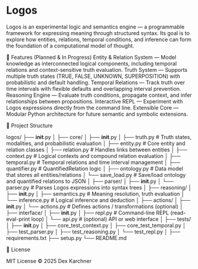 # Logos

Logos is an experimental logic and semantics engine — a programmable framework for expressing meaning through structured syntax.
Its goal is to explore how entities, relations, temporal conditions, and inference can form the foundation of a computational model of thought.

🔹 Features (Planned & In Progress)
Entity & Relation System — Model knowledge as interconnected logical components, including temporal relations and context-sensitive truth evaluation.
Truth System — Supports multiple truth states (TRUE, FALSE, UNKNOWN, SUPERPOSITION) with probabilistic and default handling.
Temporal Relations — Track truth over time intervals with flexible defaults and overlapping interval prevention.
Reasoning Engine — Evaluate truth conditions, propagate context, and infer relationships between propositions.
Interactive REPL — Experiment with Logos expressions directly from the command line.
Extensible Core — Modular Python architecture for future semantic and symbolic extensions.

🧩 Project Structure

logos/
├── __init__.py
│
├── core/
│   ├── __init__.py
│   ├── truth.py           # Truth states, modalities, and probabilistic evaluation
│   ├── entity.py          # Core entity and relation classes
│   ├── relation.py        # Handles links between entities
│   ├── context.py         # Logical contexts and compound relation evaluation
│   ├── temporal.py        # Temporal relations and time interval management
│   ├── quantifier.py      # QuantifiedRelation logic
│   ├── ontology.py        # Data model that stores all entities/relations
│   └── save_load.py       # Save/load ontology and quantified relations to JSON
│
├── parser/
│   ├── __init__.py
│   └── parser.py          # Parses Logos expressions into syntax trees
│
├── reasoning/
│   ├── __init__.py
│   ├── semantics.py       # Meaning resolution, truth evaluation
│   └── inference.py       # Logical inference and deduction
│
├── actions/
│   ├── __init__.py
│   └── actions.py         # Defines actions / transformations (optional)
│
├── interface/
│   ├── __init__.py
│   ├── repl.py            # Command-line REPL (read-eval-print loop)
│   └── api.py             # (optional) API or web interface
│
├── tests/
│   ├── __init__.py
│   ├── core_test_context.py
│   ├── core_test_temporal.py
│   ├── test_parser.py
│   ├── test_reasoning.py
│   └── test_repl.py
│
├── requirements.txt
├── setup.py
└── README.md

📜 License

MIT License © 2025 Dex Karchner
